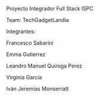 Proyecto Integrador Full Stack ISPC

Team: TechGadgetLandia

Integrantes:

Francesco Sabarini

Emma Gutierrez

Leandro Manuel Quiroga Perez

Virginia García 

Iván Jeremias Monserratt

 
